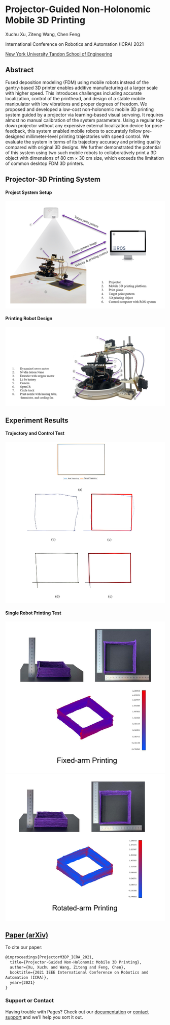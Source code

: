 # Projector-Guided Non-Holonomic Mobile 3D Printing

Xuchu Xu, Ziteng Wang, Chen Feng

International Conference on Robotics and Automation (ICRA) 2021

[New York University Tandon School of Engineering](https://ai4ce.github.io)

## Abstract
Fused deposition modeling (FDM) using mobile robots instead of the gantry-based 3D printer enables additive manufacturing at a larger scale with higher speed. This introduces challenges including accurate localization, control of the printhead, and design of a stable mobile manipulator with low vibrations and proper degrees of freedom. We proposed and developed a low-cost non-holonomic mobile 3D printing system guided by a projector via learning-based visual servoing. It requires almost no manual calibration of the system parameters. Using a regular top-down projector without any expensive external localization device for pose feedback, this system enabled mobile robots to accurately follow pre-designed millimeter-level printing trajectories with speed control. We evaluate the system in terms of its trajectory accuracy and printing quality compared with original 3D designs. We further demonstrated the potential of this system using two such mobile robots to collaboratively print a 3D object with dimensions of 80 cm × 30 cm size, which exceeds the limitation of common desktop FDM 3D printers.

## Projector-3D Printing System 
#### Project System Setup
![System Setup](https://github.com/ai4ce/Mobile3DPrinting/blob/main/Figures/01.png)

#### Printing Robot Design
![Robot Design](https://github.com/ai4ce/Mobile3DPrinting/blob/main/Figures/02.png)


## Experiment Results
#### Trajectory and Control Test
![exp1](https://github.com/ai4ce/Mobile3DPrinting/blob/main/Figures/05.png)
#### Single Robot Printing Test
![exp2](https://github.com/ai4ce/Mobile3DPrinting/blob/main/Figures/06.png)
![exp3](https://github.com/ai4ce/Mobile3DPrinting/blob/main/Figures/07.png)

## [Paper (arXiv)](https://arxiv.org/abs/2105.08950)
To cite our paper:
```
@inproceedings{ProjectorM3DP_ICRA_2021,
  title={Projector-Guided Non-Holonomic Mobile 3D Printing},
  author={Xu, Xuchu and Wang, Ziteng and Feng, Chen},
  booktitle={2021 IEEE International Conference on Robotics and Automation (ICRA)},
  year={2021}
}
```


### Support or Contact

Having trouble with Pages? Check out our [documentation](https://docs.github.com/categories/github-pages-basics/) or [contact support](https://support.github.com/contact) and we’ll help you sort it out.
